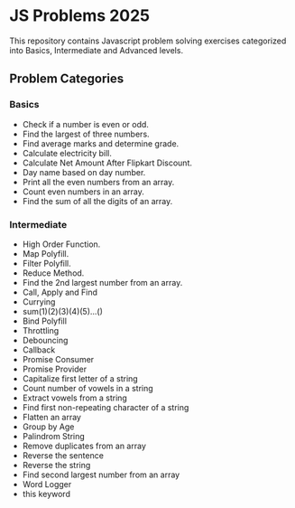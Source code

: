 # JS Problems 2025

This repository contains Javascript problem solving exercises categorized into Basics, Intermediate and Advanced levels.

## Problem Categories

### Basics

- Check if a number is even or odd.
- Find the largest of three numbers.
- Find average marks and determine grade.
- Calculate electricity bill.
- Calculate Net Amount After Flipkart Discount.
- Day name based on day number.
- Print all the even numbers from an array.
- Count even numbers in an array.
- Find the sum of all the digits of an array.

### Intermediate

- High Order Function.
- Map Polyfill.
- Filter Polyfill.
- Reduce Method.
- Find the 2nd largest number from an array.
- Call, Apply and Find
- Currying
- sum(1)(2)(3)(4)(5)...()
- Bind Polyfill
- Throttling
- Debouncing
- Callback
- Promise Consumer
- Promise Provider
- Capitalize first letter of a string
- Count number of vowels in a string
- Extract vowels from a string
- Find first non-repeating character of a string
- Flatten an array
- Group by Age
- Palindrom String
- Remove duplicates from an array
- Reverse the sentence
- Reverse the string
- Find second largest number from an array
- Word Logger
- this keyword
